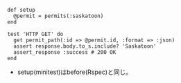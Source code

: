 ```minitest
def setup
  @permit = permits(:saskatoon)
end

test 'HTTP GET' do
  get permit_path(:id => @permit.id, :format => :json)
  assert response.body.to_s.include? 'Saskatoon'
  assert_response :success # 200 OK
end
```
* setup(minitest)はbefore(Rspec)と同じ。
